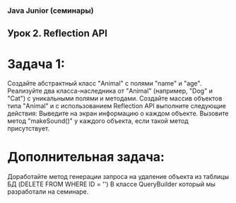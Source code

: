 ### Java Junior (семинары)
## Урок 2. Reflection API
# Задача 1:
Создайте абстрактный класс "Animal" с полями "name" и "age".
Реализуйте два класса-наследника от "Animal" (например, "Dog" и "Cat") с уникальными полями и методами.
Создайте массив объектов типа "Animal" и с использованием Reflection API выполните следующие действия:
Выведите на экран информацию о каждом объекте.
Вызовите метод "makeSound()" у каждого объекта, если такой метод присутствует.

# Дополнительная задача:

Доработайте метод генерации запроса на удаление объекта из таблицы БД (DELETE FROM <Table> WHERE ID = '<id>')
В классе QueryBuilder который мы разработали на семинаре.
